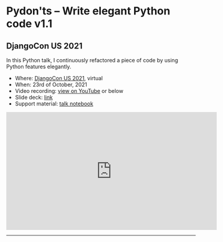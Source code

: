# Pydon'ts – Write elegant Python code v1.1

## DjangoCon US 2021

In this Python talk, I continuously refactored a piece of code by using Python features elegantly.

 - Where: [DjangoCon US 2021](https://2021.djangocon.us/talks/pydon-ts-write-elegant-python-code-v1-1/), virtual
 - When: 23rd of October, 2021
 - Video recording: [view on YouTube](https://youtu.be/s6dJab2qwkg) or below
 - Slide deck: [link](https://github.com/mathspp/talks/blob/main/20211023_djangoconus_pydonts/slide_deck.pdf)
 - Support material: [talk notebook](https://github.com/mathspp/talks/blob/main/20211023_djangoconus_pydonts/talk_notebook.ipynb)

<div style="text-align:center">
<iframe width="560" height="315" src="https://www.youtube.com/embed/s6dJab2qwkg?start=30" title="YouTube video player" frameborder="0" allow="accelerometer; autoplay; clipboard-write; encrypted-media; gyroscope; picture-in-picture; web-share" allowfullscreen></iframe>
</div>

---
